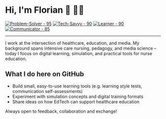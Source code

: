 # Hi, I'm Florian 👋 👨‍💻

<!-- <a href="https://www.linkedin.com/in/florianloyns/" target="_blank"><img src="https://img.shields.io/badge/LinkedIn-blue?style=for-the-badge&logo=linkedin&logoColor=white" alt="LinkedIn"></a> -->
<a href="#"><img src="https://img.shields.io/badge/Problem--Solver-95-red?style=for-the-badge" alt="Problem-Solver - 95"></a>
<a href="#"><img src="https://img.shields.io/badge/Tech--Savvy-90-blue?style=for-the-badge" alt="Tech-Savvy - 90"></a>
<a href="#"><img src="https://img.shields.io/badge/Learner-90-yellow?style=for-the-badge" alt="Learner - 90"></a>
<a href="#"><img src="https://img.shields.io/badge/Communicator-85-green?style=for-the-badge" alt="Communicator - 85"></a>

---

I work at the intersection of healthcare, education, and media. My background spans intensive care nursing, pedagogy, and media science – today I focus on digital learning, simulation, and practical tools for nurse education.

## What I do here on GitHub
- Build small, easy-to-use learning tools (e.g. learning style tests, communication self-assessments)  
- Experiment with simulation concepts and digital training formats  
- Share ideas on how EdTech can support healthcare education

Always open to feedback, collaboration and exchange!

